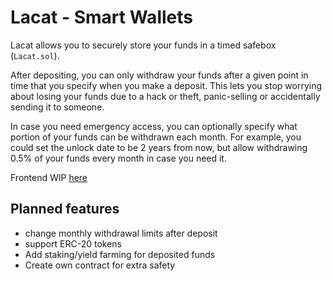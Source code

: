 # Lacat - Smart Wallets

Lacat allows you to securely store your funds in a timed safebox (`Lacat.sol`).

After depositing, you can only withdraw your funds after a given point in time that you specify when you make a deposit.
This lets you stop worrying about losing your funds due to a hack or theft, panic-selling or accidentally sending it to someone.

In case you need emergency access, you can optionally specify what portion of your funds can be withdrawn each month.
For example, you could set the unlock date to be 2 years from now, but allow withdrawing 0.5% of your funds every month
in case you need it. 

Frontend WIP [here](https://github.com/adambalogh/lacat-frontend)

## Planned features

- change monthly withdrawal limits after deposit
- support ERC-20 tokens
- Add staking/yield farming for deposited funds
- Create own contract for extra safety
